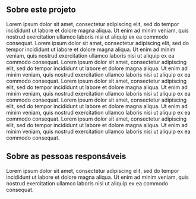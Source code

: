 ## Sobre este projeto

Lorem ipsum dolor sit amet, consectetur adipiscing elit, sed do 
tempor incididunt ut labore et dolore magna aliqua. Ut enim ad minim 
veniam, quis nostrud exercitation ullamco laboris nisi ut aliquip ex 
ea commodo consequat. Lorem ipsum dolor sit amet, consectetur adipiscing elit, sed do tempor incididunt ut labore et dolore magna aliqua. Ut enim ad minim 
veniam, quis nostrud exercitation ullamco laboris nisi ut aliquip ex 
ea commodo consequat. Lorem ipsum dolor sit amet, consectetur adipiscing elit, sed do tempor incididunt ut labore et dolore magna aliqua. Ut enim ad minim 
veniam, quis nostrud exercitation ullamco laboris nisi ut aliquip ex 
ea commodo consequat. Lorem ipsum dolor sit amet, consectetur adipiscing elit, sed do tempor incididunt ut labore et dolore magna aliqua. Ut enim ad minim 
veniam, quis nostrud exercitation ullamco laboris nisi ut aliquip ex 
ea commodo consequat. Lorem ipsum dolor sit amet, consectetur adipiscing elit, sed do  tempor incididunt ut labore et dolore magna aliqua. Ut enim ad minim 
veniam, quis nostrud exercitation ullamco laboris nisi ut aliquip ex 
ea commodo consequat. Lorem ipsum dolor sit amet, consectetur adipiscing elit, sed do tempor incididunt ut labore et dolore magna aliqua. Ut enim ad minim 
veniam, quis nostrud exercitation ullamco laboris nisi ut aliquip ex 
ea commodo consequat.

## Sobre as pessoas responsáveis

Lorem ipsum dolor sit amet, consectetur adipiscing elit, sed do tempor incididunt ut labore et dolore magna aliqua. Ut enim ad minim 
veniam, quis nostrud exercitation ullamco laboris nisi ut aliquip ex 
ea commodo consequat.